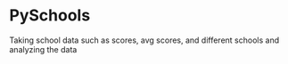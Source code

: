 # PySchools
Taking school data such as scores, avg scores, and different schools and analyzing the data
